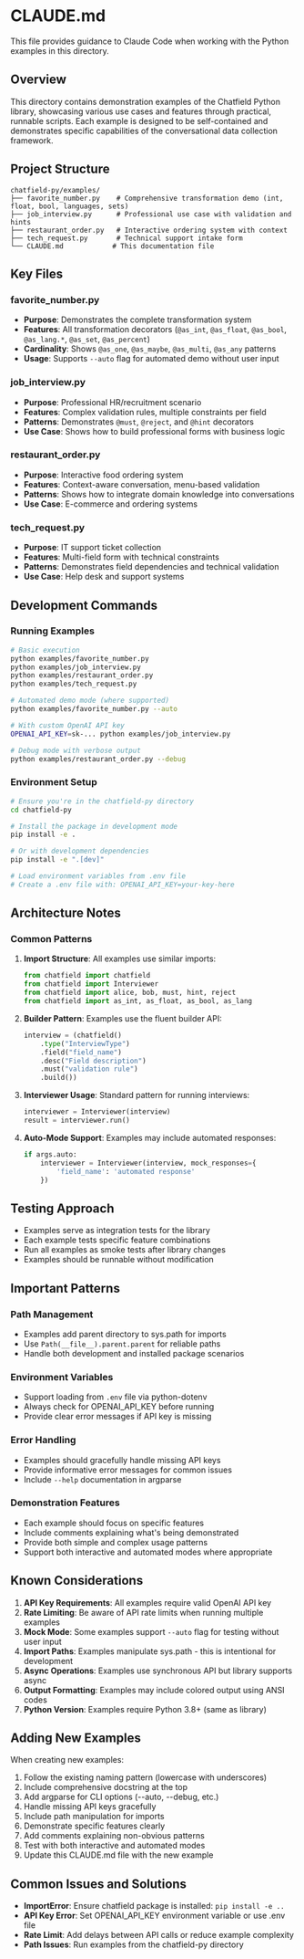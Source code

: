 # CLAUDE.md

This file provides guidance to Claude Code when working with the Python examples in this directory.

## Overview

This directory contains demonstration examples of the Chatfield Python library, showcasing various use cases and features through practical, runnable scripts. Each example is designed to be self-contained and demonstrates specific capabilities of the conversational data collection framework.

## Project Structure

```
chatfield-py/examples/
├── favorite_number.py    # Comprehensive transformation demo (int, float, bool, languages, sets)
├── job_interview.py      # Professional use case with validation and hints
├── restaurant_order.py   # Interactive ordering system with context
├── tech_request.py       # Technical support intake form
└── CLAUDE.md            # This documentation file
```

## Key Files

### favorite_number.py
- **Purpose**: Demonstrates the complete transformation system
- **Features**: All transformation decorators (`@as_int`, `@as_float`, `@as_bool`, `@as_lang.*`, `@as_set`, `@as_percent`)
- **Cardinality**: Shows `@as_one`, `@as_maybe`, `@as_multi`, `@as_any` patterns
- **Usage**: Supports `--auto` flag for automated demo without user input

### job_interview.py
- **Purpose**: Professional HR/recruitment scenario
- **Features**: Complex validation rules, multiple constraints per field
- **Patterns**: Demonstrates `@must`, `@reject`, and `@hint` decorators
- **Use Case**: Shows how to build professional forms with business logic

### restaurant_order.py
- **Purpose**: Interactive food ordering system
- **Features**: Context-aware conversation, menu-based validation
- **Patterns**: Shows how to integrate domain knowledge into conversations
- **Use Case**: E-commerce and ordering systems

### tech_request.py
- **Purpose**: IT support ticket collection
- **Features**: Multi-field form with technical constraints
- **Patterns**: Demonstrates field dependencies and technical validation
- **Use Case**: Help desk and support systems

## Development Commands

### Running Examples

```bash
# Basic execution
python examples/favorite_number.py
python examples/job_interview.py
python examples/restaurant_order.py
python examples/tech_request.py

# Automated demo mode (where supported)
python examples/favorite_number.py --auto

# With custom OpenAI API key
OPENAI_API_KEY=sk-... python examples/job_interview.py

# Debug mode with verbose output
python examples/restaurant_order.py --debug
```

### Environment Setup

```bash
# Ensure you're in the chatfield-py directory
cd chatfield-py

# Install the package in development mode
pip install -e .

# Or with development dependencies
pip install -e ".[dev]"

# Load environment variables from .env file
# Create a .env file with: OPENAI_API_KEY=your-key-here
```

## Architecture Notes

### Common Patterns

1. **Import Structure**: All examples use similar imports:
   ```python
   from chatfield import chatfield
   from chatfield import Interviewer
   from chatfield import alice, bob, must, hint, reject
   from chatfield import as_int, as_float, as_bool, as_lang
   ```

2. **Builder Pattern**: Examples use the fluent builder API:
   ```python
   interview = (chatfield()
       .type("InterviewType")
       .field("field_name")
       .desc("Field description")
       .must("validation rule")
       .build())
   ```

3. **Interviewer Usage**: Standard pattern for running interviews:
   ```python
   interviewer = Interviewer(interview)
   result = interviewer.run()
   ```

4. **Auto-Mode Support**: Examples may include automated responses:
   ```python
   if args.auto:
       interviewer = Interviewer(interview, mock_responses={
           'field_name': 'automated response'
       })
   ```

## Testing Approach

- Examples serve as integration tests for the library
- Each example tests specific feature combinations
- Run all examples as smoke tests after library changes
- Examples should be runnable without modification

## Important Patterns

### Path Management
- Examples add parent directory to sys.path for imports
- Use `Path(__file__).parent.parent` for reliable paths
- Handle both development and installed package scenarios

### Environment Variables
- Support loading from `.env` file via python-dotenv
- Always check for OPENAI_API_KEY before running
- Provide clear error messages if API key is missing

### Error Handling
- Examples should gracefully handle missing API keys
- Provide informative error messages for common issues
- Include `--help` documentation in argparse

### Demonstration Features
- Each example should focus on specific features
- Include comments explaining what's being demonstrated
- Provide both simple and complex usage patterns
- Support both interactive and automated modes where appropriate

## Known Considerations

1. **API Key Requirements**: All examples require valid OpenAI API key
2. **Rate Limiting**: Be aware of API rate limits when running multiple examples
3. **Mock Mode**: Some examples support `--auto` flag for testing without user input
4. **Import Paths**: Examples manipulate sys.path - this is intentional for development
5. **Async Operations**: Examples use synchronous API but library supports async
6. **Output Formatting**: Examples may include colored output using ANSI codes
7. **Python Version**: Examples require Python 3.8+ (same as library)

## Adding New Examples

When creating new examples:

1. Follow the existing naming pattern (lowercase with underscores)
2. Include comprehensive docstring at the top
3. Add argparse for CLI options (--auto, --debug, etc.)
4. Handle missing API keys gracefully
5. Include path manipulation for imports
6. Demonstrate specific features clearly
7. Add comments explaining non-obvious patterns
8. Test with both interactive and automated modes
9. Update this CLAUDE.md file with the new example

## Common Issues and Solutions

- **ImportError**: Ensure chatfield package is installed: `pip install -e ..`
- **API Key Error**: Set OPENAI_API_KEY environment variable or use .env file
- **Rate Limit**: Add delays between API calls or reduce example complexity
- **Path Issues**: Run examples from the chatfield-py directory